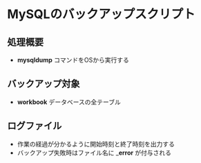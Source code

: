 # MySQLのバックアップスクリプト

## 処理概要

* __mysqldump__ コマンドをOSから実行する

## バックアップ対象

* __workbook__ データベースの全テーブル

## ログファイル

* 作業の経過が分かるように開始時刻と終了時刻を出力する
* バックアップ失敗時はファイル名に ___error__ が付与される
